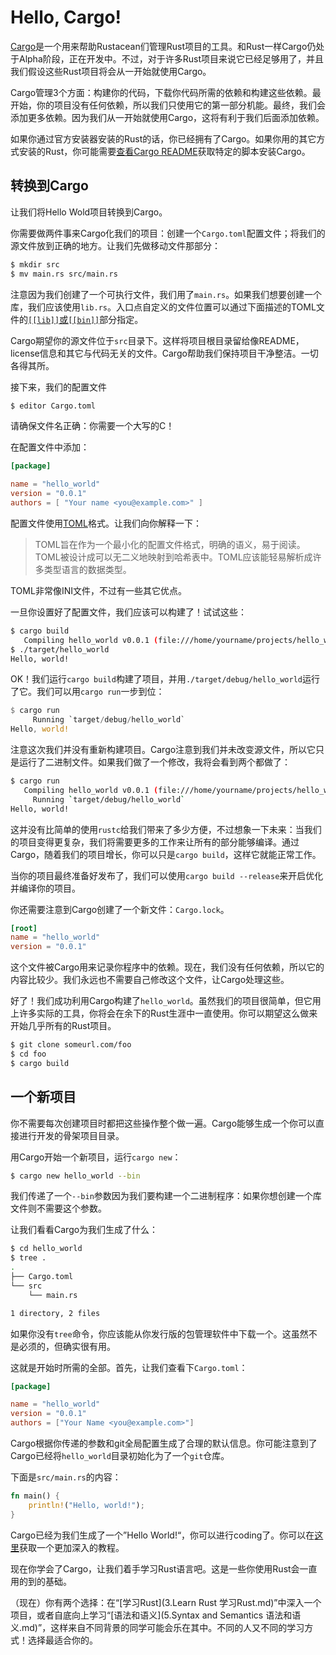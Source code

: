 # Hello, Cargo!
[Cargo](http://crates.io/)是一个用来帮助Rustacean们管理Rust项目的工具。和Rust一样Cargo仍处于Alpha阶段，正在开发中。不过，对于许多Rust项目来说它已经足够用了，并且我们假设这些Rust项目将会从一开始就使用Cargo。

Cargo管理3个方面：构建你的代码，下载你代码所需的依赖和构建这些依赖。最开始，你的项目没有任何依赖，所以我们只使用它的第一部分机能。最终，我们会添加更多依赖。因为我们从一开始就使用Cargo，这将有利于我们后面添加依赖。

如果你通过官方安装器安装的Rust的话，你已经拥有了Cargo。如果你用的其它方式安装的Rust，你可能需要[查看Cargo README](https://github.com/rust-lang/cargo#installing-cargo-from-nightlies)获取特定的脚本安装Cargo。

## 转换到Cargo
让我们将Hello Wold项目转换到Cargo。

你需要做两件事来Cargo化我们的项目：创建一个`Cargo.toml`配置文件；将我们的源文件放到正确的地方。让我们先做移动文件那部分：

```bash
$ mkdir src
$ mv main.rs src/main.rs
```

注意因为我们创建了一个可执行文件，我们用了`main.rs`。如果我们想要创建一个库，我们应该使用`lib.rs`。入口点自定义的文件位置可以通过下面描述的TOML文件的[`[[lib]]`或`[[bin]]`](http://doc.crates.io/manifest.html#configuring-a-target)部分指定。

Cargo期望你的源文件位于`src`目录下。这样将项目根目录留给像README，license信息和其它与代码无关的文件。Cargo帮助我们保持项目干净整洁。一切各得其所。

接下来，我们的配置文件

```bash
$ editor Cargo.toml
```

请确保文件名正确：你需要一个大写的C！

在配置文件中添加：

```toml
[package]

name = "hello_world"
version = "0.0.1"
authors = [ "Your name <you@example.com>" ]
```

配置文件使用[TOML](https://github.com/toml-lang/toml)格式。让我们向你解释一下：

> TOML旨在作为一个最小化的配置文件格式，明确的语义，易于阅读。TOML被设计成可以无二义地映射到哈希表中。TOML应该能轻易解析成许多类型语言的数据类型。


TOML非常像INI文件，不过有一些其它优点。

一旦你设置好了配置文件，我们应该可以构建了！试试这些：

```bash
$ cargo build
   Compiling hello_world v0.0.1 (file:///home/yourname/projects/hello_world)
$ ./target/hello_world
Hello, world!
```

OK！我们运行`cargo build`构建了项目，并用`./target/debug/hello_world`运行了它。我们可以用`cargo run`一步到位：

```rust
$ cargo run
     Running `target/debug/hello_world`
Hello, world!
```

注意这次我们并没有重新构建项目。Cargo注意到我们并未改变源文件，所以它只是运行了二进制文件。如果我们做了一个修改，我将会看到两个都做了：

```bash
$ cargo run
   Compiling hello_world v0.0.1 (file:///home/yourname/projects/hello_world)
     Running `target/debug/hello_world`
Hello, world!
```

这并没有比简单的使用`rustc`给我们带来了多少方便，不过想象一下未来：当我们的项目变得更复杂，我们将需要更多的工作来让所有的部分能够编译。通过Cargo，随着我们的项目增长，你可以只是`cargo build`，这样它就能正常工作。

当你的项目最终准备好发布了，我们可以使用`cargo build --release`来开启优化并编译你的项目。

你还需要注意到Cargo创建了一个新文件：`Cargo.lock`。

```toml
[root]
name = "hello_world"
version = "0.0.1"
```

这个文件被Cargo用来记录你程序中的依赖。现在，我们没有任何依赖，所以它的内容比较少。我们永远也不需要自己修改这个文件，让Cargo处理这些。

好了！我们成功利用Cargo构建了`hello_world`。虽然我们的项目很简单，但它用上许多实际的工具，你将会在余下的Rust生涯中一直使用。你可以期望这么做来开始几乎所有的Rust项目。

```bash
$ git clone someurl.com/foo
$ cd foo
$ cargo build
```

## 一个新项目
你不需要每次创建项目时都把这些操作整个做一遍。Cargo能够生成一个你可以直接进行开发的骨架项目目录。

用Cargo开始一个新项目，运行`cargo new`：

```bash
$ cargo new hello_world --bin
```

我们传递了一个`--bin`参数因为我们要构建一个二进制程序：如果你想创建一个库文件则不需要这个参数。

让我们看看Cargo为我们生成了什么：

```bash
$ cd hello_world
$ tree .
.
├── Cargo.toml
└── src
    └── main.rs

1 directory, 2 files
```

如果你没有`tree`命令，你应该能从你发行版的包管理软件中下载一个。这虽然不是必须的，但确实很有用。

这就是开始时所需的全部。首先，让我们查看下`Cargo.toml`：

```toml
[package]

name = "hello_world"
version = "0.0.1"
authors = ["Your Name <you@example.com>"]
```

Cargo根据你传递的参数和git全局配置生成了合理的默认信息。你可能注意到了Cargo已经将`hello_world`目录初始化为了一个`git`仓库。

下面是`src/main.rs`的内容：

```rust
fn main() {
    println!("Hello, world!");
}
```

Cargo已经为我们生成了一个”Hello World!“，你可以进行coding了。你可以在[这里](http://doc.crates.io/guide.html)获取一个更加深入的教程。

现在你学会了Cargo，让我们着手学习Rust语言吧。这是一些你使用Rust会一直用的到的基础。

（现在）你有两个选择：在“[学习Rust](3.Learn Rust 学习Rust.md)”中深入一个项目，或者自底向上学习“[语法和语义](5.Syntax and Semantics 语法和语义.md)”，这样来自不同背景的同学可能会乐在其中。不同的人又不同的学习方式！选择最适合你的。
